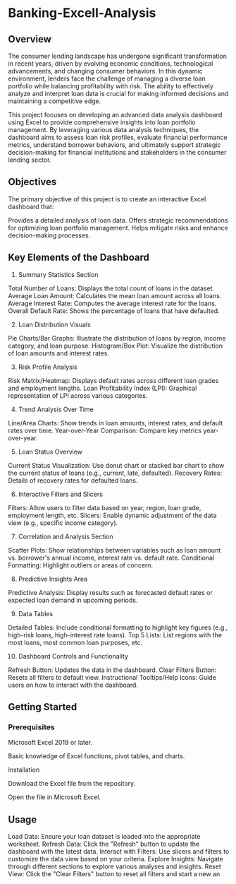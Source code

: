 # Banking-Excell-Analysis

## Overview
The consumer lending landscape has undergone significant transformation in recent years, driven by evolving economic conditions, technological advancements, and changing consumer behaviors. In this dynamic environment, lenders face the challenge of managing a diverse loan portfolio while balancing profitability with risk. The ability to effectively analyze and interpret loan data is crucial for making informed decisions and maintaining a competitive edge.

This project focuses on developing an advanced data analysis dashboard using Excel to provide comprehensive insights into loan portfolio management. By leveraging various data analysis techniques, the dashboard aims to assess loan risk profiles, evaluate financial performance metrics, understand borrower behaviors, and ultimately support strategic decision-making for financial institutions and stakeholders in the consumer lending sector.

## Objectives
The primary objective of this project is to create an interactive Excel dashboard that:

Provides a detailed analysis of loan data.
Offers strategic recommendations for optimizing loan portfolio management.
Helps mitigate risks and enhance decision-making processes.
## Key Elements of the Dashboard
1. Summary Statistics Section

Total Number of Loans: Displays the total count of loans in the dataset.
Average Loan Amount: Calculates the mean loan amount across all loans.
Average Interest Rate: Computes the average interest rate for the loans.
Overall Default Rate: Shows the percentage of loans that have defaulted.

2. Loan Distribution Visuals

Pie Charts/Bar Graphs: Illustrate the distribution of loans by region, income category, and loan purpose.
Histogram/Box Plot: Visualize the distribution of loan amounts and interest rates.

3. Risk Profile Analysis

Risk Matrix/Heatmap: Displays default rates across different loan grades and employment lengths.
Loan Profitability Index (LPI): Graphical representation of LPI across various categories.

4. Trend Analysis Over Time

Line/Area Charts: Show trends in loan amounts, interest rates, and default rates over time.
Year-over-Year Comparison: Compare key metrics year-over-year.

5. Loan Status Overview

Current Status Visualization: Use donut chart or stacked bar chart to show the current status of loans (e.g., current, late, defaulted).
Recovery Rates: Details of recovery rates for defaulted loans.

6. Interactive Filters and Slicers

Filters: Allow users to filter data based on year, region, loan grade, employment length, etc.
Slicers: Enable dynamic adjustment of the data view (e.g., specific income category).

7. Correlation and Analysis Section

Scatter Plots: Show relationships between variables such as loan amount vs. borrower's annual income, interest rate vs. default rate.
Conditional Formatting: Highlight outliers or areas of concern.

8. Predictive Insights Area

Predictive Analysis: Display results such as forecasted default rates or expected loan demand in upcoming periods.

9. Data Tables

Detailed Tables: Include conditional formatting to highlight key figures (e.g., high-risk loans, high-interest rate loans).
Top 5 Lists: List regions with the most loans, most common loan purposes, etc.

10. Dashboard Controls and Functionality

Refresh Button: Updates the data in the dashboard.
Clear Filters Button: Resets all filters to default view.
Instructional Tooltips/Help Icons: Guide users on how to interact with the dashboard.
## Getting Started
### Prerequisites
Microsoft Excel 2019 or later.

Basic knowledge of Excel functions, pivot tables, and charts.

Installation

Download the Excel file from the repository.

Open the file in Microsoft Excel.
## Usage
Load Data: Ensure your loan dataset is loaded into the appropriate worksheet.
Refresh Data: Click the "Refresh" button to update the dashboard with the latest data.
Interact with Filters: Use slicers and filters to customize the data view based on your criteria.
Explore Insights: Navigate through different sections to explore various analyses and insights.
Reset View: Click the "Clear Filters" button to reset all filters and start a new an
